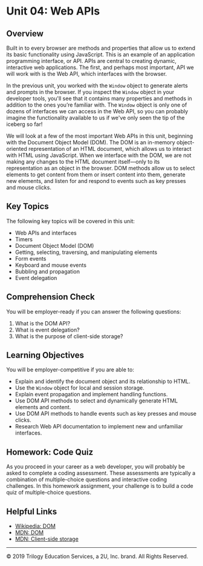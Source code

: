 # Unit 04: Web APIs

## Overview
Built in to every browser are methods and properties that allow us to extend its basic functionality using JavaScript. This is an example of an application programming interface, or API. APIs are central to creating dynamic, interactive web applications. The first, and perhaps most important, API we will work with is the Web API, which interfaces with the browser. 

In the previous unit, you worked with the `Window` object to generate alerts and prompts in the browser. If you inspect the `Window` object in your developer tools, you'll see that it contains many properties and methods in addition to the ones you’re familiar with. The `Window` object is only one of dozens of interfaces we can access in the Web API, so you can probably imagine the functionality available to us if we've only seen the tip of the iceberg so far!  

We will look at a few of the most important Web APIs in this unit, beginning with the Document Object Model (DOM). The DOM is an in-memory object-oriented representation of an HTML document, which allows us to interact with HTML using JavaScript. When we interface with the DOM, we are not making any changes to the HTML document itself—only to its representation as an object in the browser. DOM methods allow us to select elements to get content from them or insert content into them, generate new elements, and listen for and respond to events such as key presses and mouse clicks.


## Key Topics

The following key topics will be covered in this unit:

* Web APIs and interfaces
* Timers
* Document Object Model (DOM)
* Getting, selecting, traversing, and manipulating elements
* Form events
* Keyboard and mouse events
* Bubbling and propagation
* Event delegation


## Comprehension Check
You will be employer-ready if you can answer the following questions:
1. What is the DOM API?
2. What is event delegation?
3. What is the purpose of client-side storage?


## Learning Objectives
You will be employer-competitive if you are able to:
* Explain and identify the document object and its relationship to HTML.
* Use the `Window` object for local and session storage.
* Explain event propagation and implement handling functions.
* Use DOM API methods to select and dynamically generate HTML elements and content.
* Use DOM API methods to handle events such as key presses and mouse clicks.
* Research Web API documentation to implement new and unfamiliar interfaces.


## Homework: Code Quiz
As you proceed in your career as a web developer, you will probably be asked to complete a coding assessment. These assessments are typically a combination of multiple-choice questions and interactive coding challenges. In this homework assignment, your challenge is to build a code quiz of multiple-choice questions.


## Helpful Links
* [Wikipedia: DOM](https://en.wikipedia.org/wiki/Document_Object_Model)
* [MDN: DOM](https://developer.mozilla.org/en-US/docs/Web/API/Document_Object_Model)
* [MDN: Client-side storage](https://developer.mozilla.org/en-US/docs/Learn/JavaScript/Client-side_web_APIs/Client-side_storage)


---
© 2019 Trilogy Education Services, a 2U, Inc. brand. All Rights Reserved.
